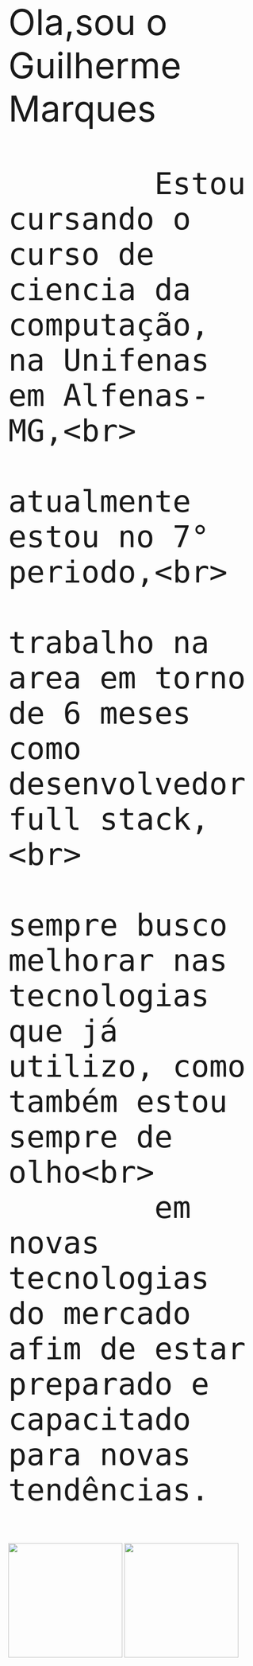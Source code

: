 <div style="font-size:72px">
      Ola,sou o Guilherme Marques
      
            Estou cursando o curso de ciencia da computação, na Unifenas em Alfenas-MG,<br> 
            atualmente estou no 7° periodo,<br>
            trabalho na area em torno de 6 meses como desenvolvedor full stack,<br>
            sempre busco melhorar nas tecnologias que já utilizo, como também estou sempre de olho<br>
            em novas tecnologias do mercado afim de estar preparado e capacitado para novas tendências.

      
</div>


<div>
      <a href="https://github.com/GuilhermeMPCosta"></a>
      <img height="230em" src="https://github-readme-stats.vercel.app/api?username=GuilhermeMPCosta&show_icons=true&theme=cobalt">
      <img height="230em" src="https://github-readme-stats.vercel.app/api/top-langs?username=GuilhermeMPCosta&show_icons=true&theme=cobalt">
</div>
